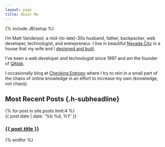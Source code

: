 ```yaml
---
layout: page
title: About Me
---
```

{% include JB/setup %}

I’m Matt Vanderpol, a mid-(to-late)-30s husband, father, backpacker, web
developer, technologist, and entrepreneur. I live in beautiful [Nevada
City](http://www.nevadacitychamber.com/) in a house that my wife and I
[designed and built](http://house.vanderpol.net/).

I’ve been a web developer and technologist since 1997 and am the founder of [QAtab](http://qatab.com).

I occasionally blog at [Checking Entropy](checking-entropy/) where I try to rein in a small part of the chaos of online knowledge in an effort to increase my own (knowledge, not chaos).
    
## Most Recent Posts  {.h-subheadline}

<div class="posts">
  {% for post in site.posts limit:4 %}
    <article class="hentry post-line">
      <time class="post-date published" title="{{post.date | date: '%Y-%m-%d'}}">{{ post.date | date: '%b %d, %Y' }}</time>
      <h3 class="h-postlineheadline entry-title"><a href="{{ BASE_PATH }}{{ post.url }}">{{ post.title }}</a></h3>
    </article>
  {% endfor %}
</div>


